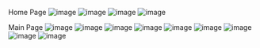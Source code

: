 Home Page
![image](https://github.com/user-attachments/assets/951aa00f-0f3a-4c8e-b98f-cb400e540c4f)
![image](https://github.com/user-attachments/assets/e47b21eb-1612-4a7b-8c4b-c9466ccbeb9b)
![image](https://github.com/user-attachments/assets/36374e8d-1a5f-4465-823e-4bc775168123)
![image](https://github.com/user-attachments/assets/48a2bbbc-12b5-4bcd-9141-9b2d74e6aff8)

Main Page
![image](https://github.com/user-attachments/assets/6f0d35c4-0e72-45d0-8061-ffe2786c2c94)
![image](https://github.com/user-attachments/assets/3adfd3c9-cf71-4991-9c6b-9398f06b2a24)
![image](https://github.com/user-attachments/assets/deb15a47-e124-485b-bf9f-f331c8765dfa)
![image](https://github.com/user-attachments/assets/54bf9c85-d1b5-43bf-974f-40d9e69b8b5f)
![image](https://github.com/user-attachments/assets/a6b36351-bbd3-4fe2-8c0d-26ec0cc62f72)
![image](https://github.com/user-attachments/assets/b27f3f7a-3580-4126-b169-78c9827e1646)
![image](https://github.com/user-attachments/assets/6a08b769-0de0-4291-a261-7d36c57925a8)
![image](https://github.com/user-attachments/assets/2a57a289-cd14-490a-90c6-c17bb1123155)
![image](https://github.com/user-attachments/assets/c42fdc38-b370-47bb-9d0b-9e1df10ea2b4)











